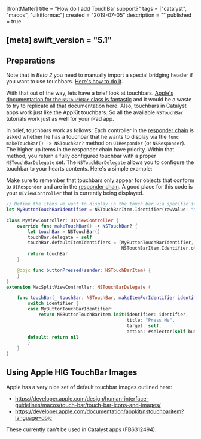 [frontMatter]
title = "How do I add TouchBar support?"
tags = ["catalyst", "macos", "uikitformac"]
created = "2019-07-05"
description = ""
published = true

[meta]
swift_version = "5.1"
---



## Preparations

Note that in *Beta 2* you need to manually import a special bridging header if you want to use touchbars. [Here's how to do it](firststeps/bridgingheader.md).

With that out of the way, lets have a brief look at touchbars. [Apple's documentation for the `NSTouchBar` class is fantastic](https://developer.apple.com/documentation/appkit/nstouchbar) and it would be a waste to try to replicate all that documentation here. Also, touchbars in Catalyst apps work just like the AppKit touchbars. So all the available `NSTouchBar` tutorials work just as well for your iPad app.

In brief, touchbars work as follows: Each controller in the [responder chain](how/responder_chain.md) is asked whether he has a touchbar that he wants to display via the `func makeTouchBar() -> NSTouchBar?` method on `UIResponder` (or `NSResponder`). The higher up items in the responder chain have priority. Within that method, you return a fully configured touchbar with a proper `NSTouchBarDelegate` set. The `NSTouchBarDelegate` allows you to configure the touchbar to your hearts contents. Here's a simple example:

Make sure to remember that touchbars only appear for objects that conform to `UIResponder` and are in the [responder chain](how/responder_chain.md). A good place for this code is your `UIViewController` that is currently being displayed.

``` swift
// Define the items we want to display in the touch bar via specific identifiers, so UIKit can track them
let MyButtonTouchBarIdentifier = NSTouchBarItem.Identifier(rawValue: "MyButton")

class MyViewController: UIViewController {
    override func makeTouchBar() -> NSTouchBar? {
        let touchBar = NSTouchBar()
        touchBar.delegate = self
        touchBar.defaultItemIdentifiers = [MyButtonTouchBarIdentifier,
                                           NSTouchBarItem.Identifier.otherItemsProxy]
        return touchBar
    }

    @objc func buttonPressed(sender: NSTouchBarItem) {
    }
}
extension MacSplitViewController: NSTouchBarDelegate {

    func touchBar(_ touchBar: NSTouchBar, makeItemForIdentifier identifier: NSTouchBarItem.Identifier) -> NSTouchBarItem? {
        switch identifier {
        case MyButtonTouchBarIdentifier:
            return NSButtonTouchBarItem.init(identifier: identifier,
                                             title: "Press Me",
                                             target: self,
                                             action: #selector(self.buttonPressed))
        default: return nil
        }
    }
}
```

## Using Apple HIG TouchBar Images

Apple has a very nice set of default touchbar images outlined here:

- https://developer.apple.com/design/human-interface-guidelines/macos/touch-bar/touch-bar-icons-and-images/
- https://developer.apple.com/documentation/appkit/nstouchbaritem?language=objc

These currently can't be used in Catalyst apps (FB6312494).
